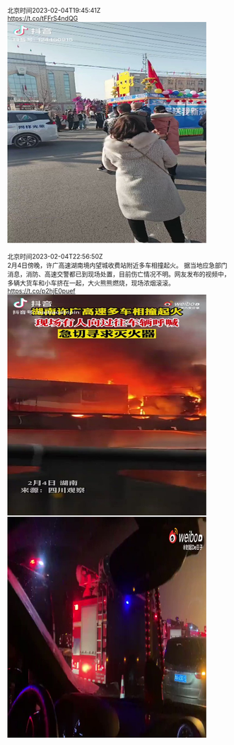 北京时间2023-02-04T19:45:41Z<br>https://t.co/tFFrS4ndQG<br><img src='/temp/video/2023/x-Month-2/v-Day-04/whyyoutouzhele/1621837391794257920_0.jpg' width='450' height='500'><br><br>北京时间2023-02-04T22:56:50Z<br>2月4日傍晚，许广高速湖南境内望城收费站附近多车相撞起火。
据当地应急部门消息，消防、高速交警都已到现场处置，目前伤亡情况不明。网友发布的视频中，多辆大货车和小车挤在一起，大火熊熊燃烧，现场浓烟滚滚。 https://t.co/p2hjE0puef<br><img src='/temp/video/2023/x-Month-2/v-Day-04/whyyoutouzhele/1621885496753274885_0.jpg' width='450' height='500'><img src='/temp/video/2023/x-Month-2/v-Day-04/whyyoutouzhele/1621885496753274885_1.jpg' width='450' height='500'><br><br>